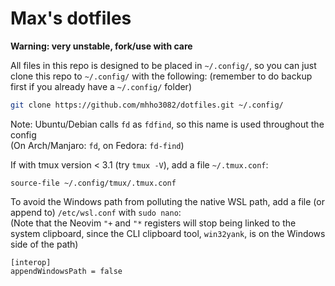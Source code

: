 # Max's dotfiles

**Warning: very unstable, fork/use with care**

All files in this repo is designed to be placed in `~/.config/`,
so you can just clone this repo to `~/.config/` with the following:
(remember to do backup first if you already have a `~/.config/` folder)

```bash
git clone https://github.com/mhho3082/dotfiles.git ~/.config/
```

Note: Ubuntu/Debian calls `fd` as `fdfind`, so this name is used throughout the config<br>
(On Arch/Manjaro: `fd`, on Fedora: `fd-find`)

If with tmux version < 3.1 (try `tmux -V`),
add a file `~/.tmux.conf`:
```
source-file ~/.config/tmux/.tmux.conf
```

To avoid the Windows path from polluting the native WSL path,
add a file (or append to) `/etc/wsl.conf` with `sudo nano`:<br>
(Note that the Neovim `"+` and `"*` registers will stop being linked to the system clipboard,
since the CLI clipboard tool, `win32yank`, is on the Windows side of the path)
```
[interop]
appendWindowsPath = false
```
